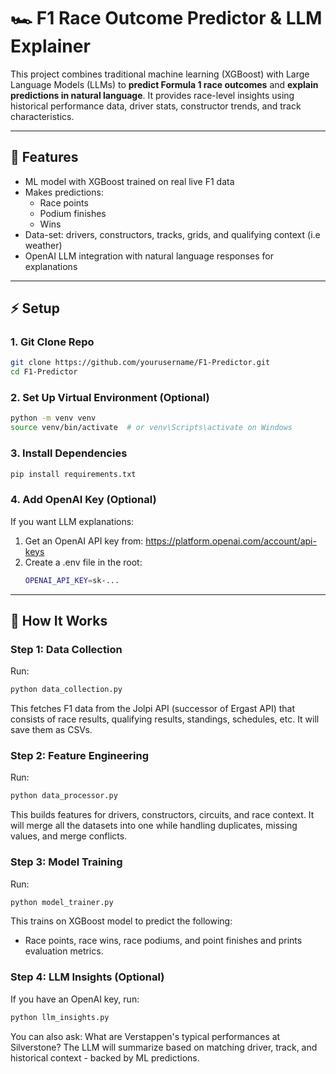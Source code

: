 # 🏎️ F1 Race Outcome Predictor & LLM Explainer

This project combines traditional machine learning (XGBoost) with Large Language Models (LLMs) to **predict Formula 1 race outcomes** and **explain predictions in natural language**. It provides race-level insights using historical performance data, driver stats, constructor trends, and track characteristics.

---

## 🚀 Features
- ML model with XGBoost trained on real live F1 data
- Makes predictions:
  - Race points
  - Podium finishes
  - Wins
- Data-set: drivers, constructors, tracks, grids, and qualifying context (i.e weather)
- OpenAI LLM integration with natural language responses for explanations

---

## ⚡ Setup
### 1. Git Clone Repo
```bash
git clone https://github.com/yourusername/F1-Predictor.git
cd F1-Predictor
```

### 2. Set Up Virtual Environment (Optional)
```bash
python -m venv venv
source venv/bin/activate  # or venv\Scripts\activate on Windows
```

### 3. Install Dependencies
```bash
pip install requirements.txt
```

### 4. Add OpenAI Key (Optional)
If you want LLM explanations:
  1. Get an OpenAI API key from: https://platform.openai.com/account/api-keys
  2. Create a .env file in the root:
     ```bash
     OPENAI_API_KEY=sk-...
     ```
---

## 🔎 How It Works
### Step 1: Data Collection
Run:
```bash
python data_collection.py
```
This fetches F1 data from the Jolpi API (successor of Ergast API) that consists of race results, qualifying results, standings, schedules, etc. It will save them as CSVs.

### Step 2: Feature Engineering
Run:
```bash
python data_processor.py
```
This builds features for drivers, constructors, circuits, and race context. It will merge all the datasets into one while handling duplicates, missing values, and merge conflicts.

### Step 3: Model Training
Run:
```bash
python model_trainer.py
```
This trains on XGBoost model to predict the following:
- Race points, race wins, race podiums, and point finishes
and prints evaluation metrics.

### Step 4: LLM Insights (Optional)
If you have an OpenAI key, run:
```bash
python llm_insights.py
```
You can also ask: What are Verstappen's typical performances at Silverstone?
The LLM will summarize based on matching driver, track, and historical context - backed by ML predictions.

